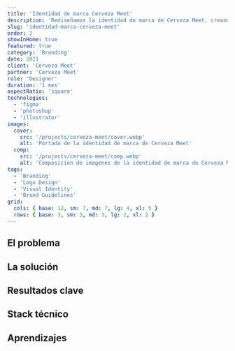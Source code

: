 ```yaml
---
title: 'Identidad de marca Cerveza Meet'
description: 'Rediseñamos la identidad de marca de Cerveza Meet, creando una identidad visual moderna y consistente que refleja la esencia de la marca.'
slug: 'identidad-marca-cerveza-meet'
order: 2
showInHome: true
featured: true
category: 'Branding'
date: 2021
client: 'Cerveza Meet'
partner: 'Cerveza Meet'
role: 'Designer'
duration: '1 mes'
aspectRatio: 'square'
technologies:
  - 'figma'
  - 'photoshop'
  - 'illustrator'
images:
  cover:
    src: '/projects/cerveza-meet/cover.webp'
    alt: 'Portada de la identidad de marca de Cerveza Meet'
  comp:
    src: '/projects/cerveza-meet/comp.webp'
    alt: 'Composición de imagenes de la identidad de marca de Cerveza Meet'
tags:
  - 'Branding'
  - 'Logo Design'
  - 'Visual Identity'
  - 'Brand Guidelines'
grid:
  cols: { base: 12, sm: 7, md: 7, lg: 4, xl: 5 }
  rows: { base: 3, sm: 3, md: 3, lg: 2, xl: 2 }
---
```


## El problema

## La solución

## Resultados clave

## Stack técnico

## Aprendizajes
